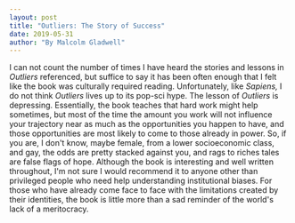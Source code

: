 ```yaml
---
layout: post
title: "Outliers: The Story of Success"
date: 2019-05-31
author: "By Malcolm Gladwell"
---
```


I can not count the number of times I have heard the stories and lessons in _Outliers_ referenced, but suffice to say it has been often enough that I felt like the book was culturally required reading. Unfortunately, like _Sapiens,_ I do not think _Outliers_ lives up to its pop-sci hype. The lesson of _Outliers_ is depressing. Essentially, the book teaches that hard work might help sometimes, but most of the time the amount you work will not influence your trajectory near as much as the opportunities you happen to have, and those opportunities are most likely to come to those already in power. So, if you are, I don't know, maybe female, from a lower socioeconomic class, and gay, the odds are pretty stacked against you, and rags to riches tales are false flags of hope. Although the book is interesting and well written throughout, I'm not sure I would recommend it to anyone other than privileged people who need help understanding institutional biases. For those who have already come face to face with the limitations created by their identities, the book is little more than a sad reminder of the world's lack of a meritocracy. 